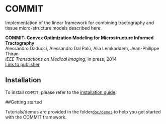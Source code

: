 # COMMIT

Implementation of the linear framework for combining tractography and tissue micro-structure models described here:

**COMMIT: Convex Optimization Modeling for Microstructure Informed Tractography**  
Alessandro Daducci, Alessandro Dal Palú, Alia Lemkaddem, Jean-Philippe Thiran  
*IEEE Transactions on Medical Imaging*, in press, 2014  
[Link to publisher](http://ieeexplore.ieee.org/xpl/articleDetails.jsp?arnumber=6884830)

## Installation
To install `COMMIT`, please refer to the [installation guide](doc/install.md).

##Getting started

Tutorials/demos are provided in the folder[`doc/demos`](demos/) to help you get started with the COMMIT framework.
